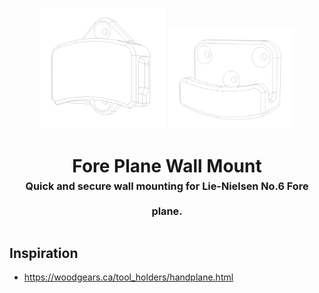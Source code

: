 <!-- 2023-08-21 -->

<p align="center">
  <img src="../../plans/plane-mount/wireframe1.png" width="40%"/>
  <img src="../../plans/plane-mount/wireframe2.png" width="40%"/>
</p>
<h1 align="center">
  Fore Plane Wall Mount
  <br>
  <sup><sub><sup>Quick and secure wall mounting for Lie-Nielsen No.6 Fore plane.<sup></sub>
</h1>

## Inspiration

- https://woodgears.ca/tool_holders/handplane.html
